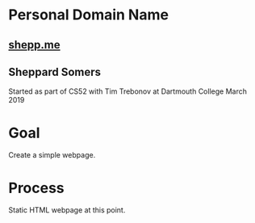 # Personal Domain Name
## [shepp.me](http://shepp.me/)
## Sheppard Somers
Started as part of CS52 with Tim Trebonov at Dartmouth College March 2019

# Goal 
Create a simple webpage. 

# Process
Static HTML webpage at this point. 